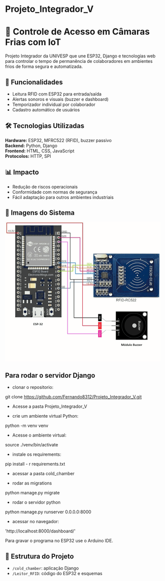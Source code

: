 # Projeto_Integrador_V

# 🧊 Controle de Acesso em Câmaras Frias com IoT

Projeto Integrador da UNIVESP que une ESP32, Django e tecnologias web para controlar o tempo de permanência de colaboradores em ambientes frios de forma segura e automatizada.

## 🚀 Funcionalidades
- Leitura RFID com ESP32 para entrada/saída
- Alertas sonoros e visuais (buzzer e dashboard)
- Temporizador individual por colaborador
- Cadastro automático de usuários

## 🛠️ Tecnologias Utilizadas
**Hardware:** ESP32, MFRC522 (RFID), buzzer passivo  
**Backend:** Python, Django  
**Frontend:** HTML, CSS, JavaScript  
**Protocolos:** HTTP, SPI

## 📊 Impacto
- Redução de riscos operacionais
- Conformidade com normas de segurança
- Fácil adaptação para outros ambientes industriais

## 📸 Imagens do Sistema
![Projeto Integrador V](https://github.com/Fernando8312/projeto_integrador_V/blob/main/Telas/prototipo.gif)

## Para rodar o servidor Django
- clonar o repositorio:

git clone https://github.com/Fernando8312/Projeto_Integrador_V.git

- Acesse a pasta Projeto_Integrador_V

- crie um ambiente virtual Python:

python -m venv venv

- Acesse o ambiente virtual:

source ./venv/bin/activate

- instale os requirements:

pip install - r requirements.txt

- acessar a pasta cold_chamber

- rodar as migrations

python manage.py migrate

- rodar o servidor python

python manage.py runserver 0.0.0.0:8000

- acessar no navegador:

'http://localhost:8000/dashboard/'

Para gravar o programa no ESP32 use o Arduino IDE.

## 📂 Estrutura do Projeto
- `/cold_chamber`: aplicação Django
- `/Leitor_RFID`: código do ESP32 e esquemas
